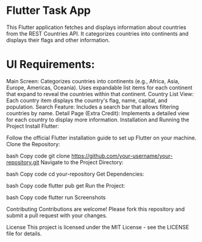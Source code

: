 # Flutter Task App
This Flutter application fetches and displays information about countries from the REST Countries API. It categorizes countries into continents and displays their flags and other information.

# UI Requirements:

Main Screen:
Categorizes countries into continents (e.g., Africa, Asia, Europe, Americas, Oceania).
Uses expandable list items for each continent that expand to reveal the countries within that continent.
Country List View:
Each country item displays the country's flag, name, capital, and population.
Search Feature:
Includes a search bar that allows filtering countries by name.
Detail Page (Extra Credit):
Implements a detailed view for each country to display more information.
Installation and Running the Project
Install Flutter:

Follow the official Flutter installation guide to set up Flutter on your machine.
Clone the Repository:

bash
Copy code
git clone https://github.com/your-username/your-repository.git
Navigate to the Project Directory:

bash
Copy code
cd your-repository
Get Dependencies:

bash
Copy code
flutter pub get
Run the Project:

bash
Copy code
flutter run
Screenshots


Contributing
Contributions are welcome! Please fork this repository and submit a pull request with your changes.

License
This project is licensed under the MIT License - see the LICENSE file for details.
